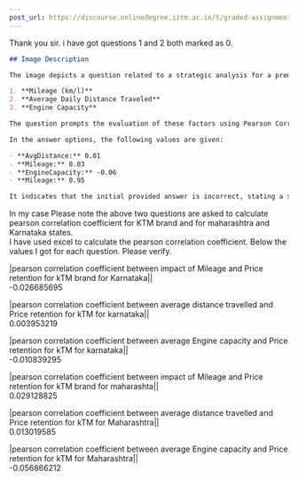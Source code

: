 ```yaml
---
post_url: https://discourse.onlinedegree.iitm.ac.in/t/graded-assignment-6/169283/38
---
```

Thank you sir. i have got questions 1 and 2 both marked as 0.  

```markdown
## Image Description

The image depicts a question related to a strategic analysis for a premium motorcycle dealership chain in Maharashtra. The text outlines the objective of evaluating factors that influence motorcycle resale value, emphasizing three specific metrics:

1. **Mileage (km/l)** 
2. **Average Daily Distance Traveled**
3. **Engine Capacity**

The question prompts the evaluation of these factors using Pearson Correlation Coefficient to assess their impact on price retention (calculated as resale price/original price).

In the answer options, the following values are given:

- **AvgDistance:** 0.01
- **Mileage:** 0.03
- **EngineCapacity:** -0.06
- **Mileage:** 0.95

It indicates that the initial provided answer is incorrect, stating a score of 0. The correct answer is highlighted as **'Mileage: 0.03'**.
```

In my case Please note the above two questions are asked to calculate pearson correlation coefficient for KTM brand and for maharashtra and Karnataka states.  
I have used excel to calculate the pearson correlation coefficient. Below the values I got for each question. Please verify.

|pearson correlation coefficient between impact of Mileage and Price retention for kTM brand for Karnataka||  
-0.026685695

|pearson correlation coefficient between average distance travelled and Price retention for kTM for karnataka||  
0.003953219

|pearson correlation coefficient between average Engine capacity and Price retention for kTM for karnataka||  
-0.010839295

|pearson correlation coefficient between impact of Mileage and Price retention for kTM brand for maharashta||  
0.029128825

|pearson correlation coefficient between average distance travelled and Price retention for kTM for Maharashtra||  
0.013019585

|pearson correlation coefficient between average Engine capacity and Price retention for kTM for Maharashtra||  
-0.056866212